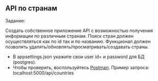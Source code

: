 ## API по странам

Задание:

Создать собственное приложение API с возможностью получения информации по различным странам. Поиск стран должен осуществляться как по id так и по названию.
Функционал должен позволять удалять/обновлять/просматривать/создавать страны.

* В appsettings.json укажите свои user id= и password для БД (postgres).
* Чтобы проверить, воспользуйтесь [Postman](https://www.postman.com/). Пример запроса: localhost:5000/api/countries
